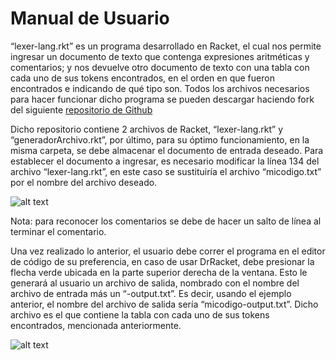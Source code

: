 # Manual de Usuario
“lexer-lang.rkt” es un programa desarrollado en Racket, el cual nos permite ingresar un documento de texto que contenga expresiones aritméticas y comentarios; y nos devuelve otro documento de texto con una tabla con cada uno de sus tokens encontrados, en el orden en que fueron encontrados e indicando de qué tipo son.
Todos los archivos necesarios para hacer funcionar dicho programa se pueden descargar haciendo fork del siguiente [repositorio de Github](https://github.com/sofhdez/lexer-3.2.git)

Dicho repositorio contiene 2 archivos de Racket, “lexer-lang.rkt” y “generadorArchivo.rkt”, por último, para su óptimo funcionamiento, en la misma carpeta, se debe almacenar el documento de entrada deseado. 
Para establecer el documento a ingresar, es necesario modificar la línea 134 del archivo “lexer-lang.rkt”, en este caso se sustituiría el archivo “micodigo.txt” por el nombre del archivo deseado.

![alt text](image.jpg)

Nota: para reconocer los comentarios se debe de hacer un salto de línea al terminar el comentario.

Una vez realizado lo anterior, el usuario debe correr el programa en el editor de código de su preferencia, en caso de usar DrRacket, debe presionar la flecha verde ubicada en la parte superior derecha de la ventana. Esto le generará al usuario un archivo de salida, nombrado con el nombre del archivo de entrada más un “-output.txt”. Es decir, usando el ejemplo anterior, el nombre del archivo de salida sería “micodigo-output.txt”. Dicho archivo es el que contiene la tabla con cada uno de sus tokens encontrados, mencionada anteriormente.

![alt text](image.jpg)
